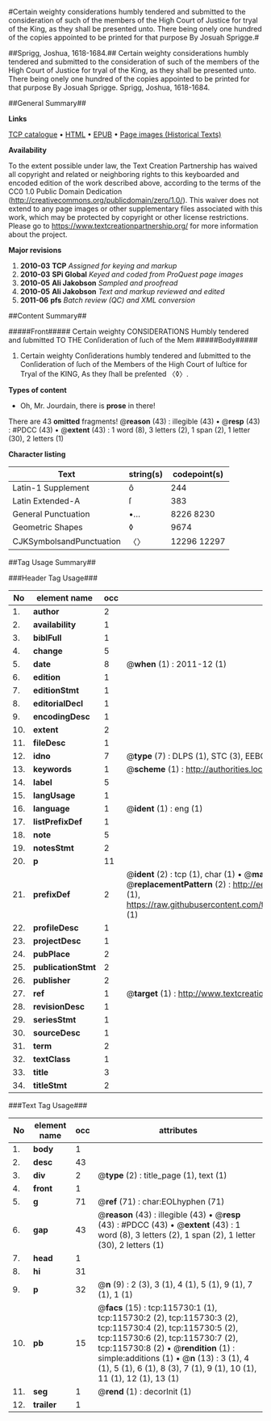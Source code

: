 #Certain weighty considerations humbly tendered and submitted to the consideration of such of the members of the High Court of Justice for tryal of the King, as they shall be presented unto. There being onely one hundred of the copies appointed to be printed for that purpose By Josuah Sprigge.#

##Sprigg, Joshua, 1618-1684.##
Certain weighty considerations humbly tendered and submitted to the consideration of such of the members of the High Court of Justice for tryal of the King, as they shall be presented unto. There being onely one hundred of the copies appointed to be printed for that purpose By Josuah Sprigge.
Sprigg, Joshua, 1618-1684.

##General Summary##

**Links**

[TCP catalogue](http://www.ota.ox.ac.uk/tcp/)  • 
[HTML](http://tei.it.ox.ac.uk/tcp/Texts-HTML/free/A93/A93714.html)  • 
[EPUB](http://tei.it.ox.ac.uk/tcp/Texts-EPUB/free/A93/A93714.epub) • 
[Page images (Historical Texts)](https://historicaltexts.jisc.ac.uk/eebo-99863526e)

**Availability**

To the extent possible under law, the Text Creation Partnership has waived all copyright and related or neighboring rights to this keyboarded and encoded edition of the work described above, according to the terms of the CC0 1.0 Public Domain Dedication (http://creativecommons.org/publicdomain/zero/1.0/). This waiver does not extend to any page images or other supplementary files associated with this work, which may be protected by copyright or other license restrictions. Please go to https://www.textcreationpartnership.org/ for more information about the project.

**Major revisions**

1. __2010-03__ __TCP__ *Assigned for keying and markup*
1. __2010-03__ __SPi Global__ *Keyed and coded from ProQuest page images*
1. __2010-05__ __Ali Jakobson__ *Sampled and proofread*
1. __2010-05__ __Ali Jakobson__ *Text and markup reviewed and edited*
1. __2011-06__ __pfs__ *Batch review (QC) and XML conversion*

##Content Summary##

#####Front#####
Certain weighty CONSIDERATIONS Humbly tendered and ſubmitted TO THE Conſideration of ſuch of the Mem
#####Body#####

1. Certain weighty Conſiderations humbly tendered and ſubmitted to the Conſideration of ſuch of the Members of the High Court of Iuſtice for Tryal of the KING, As they ſhall be preſented 〈◊〉.

**Types of content**

  * Oh, Mr. Jourdain, there is **prose** in there!

There are 43 **omitted** fragments! 
 @__reason__ (43) : illegible (43)  •  @__resp__ (43) : #PDCC (43)  •  @__extent__ (43) : 1 word (8), 3 letters (2), 1 span (2), 1 letter (30), 2 letters (1)

**Character listing**


|Text|string(s)|codepoint(s)|
|---|---|---|
|Latin-1 Supplement|ô|244|
|Latin Extended-A|ſ|383|
|General Punctuation|•…|8226 8230|
|Geometric Shapes|◊|9674|
|CJKSymbolsandPunctuation|〈〉|12296 12297|

##Tag Usage Summary##

###Header Tag Usage###

|No|element name|occ|attributes|
|---|---|---|---|
|1.|__author__|2||
|2.|__availability__|1||
|3.|__biblFull__|1||
|4.|__change__|5||
|5.|__date__|8| @__when__ (1) : 2011-12 (1)|
|6.|__edition__|1||
|7.|__editionStmt__|1||
|8.|__editorialDecl__|1||
|9.|__encodingDesc__|1||
|10.|__extent__|2||
|11.|__fileDesc__|1||
|12.|__idno__|7| @__type__ (7) : DLPS (1), STC (3), EEBO-CITATION (1), PROQUEST (1), VID (1)|
|13.|__keywords__|1| @__scheme__ (1) : http://authorities.loc.gov/ (1)|
|14.|__label__|5||
|15.|__langUsage__|1||
|16.|__language__|1| @__ident__ (1) : eng (1)|
|17.|__listPrefixDef__|1||
|18.|__note__|5||
|19.|__notesStmt__|2||
|20.|__p__|11||
|21.|__prefixDef__|2| @__ident__ (2) : tcp (1), char (1)  •  @__matchPattern__ (2) : ([0-9\-]+):([0-9IVX]+) (1), (.+) (1)  •  @__replacementPattern__ (2) : http://eebo.chadwyck.com/downloadtiff?vid=$1&page=$2 (1), https://raw.githubusercontent.com/textcreationpartnership/Texts/master/tcpchars.xml#$1 (1)|
|22.|__profileDesc__|1||
|23.|__projectDesc__|1||
|24.|__pubPlace__|2||
|25.|__publicationStmt__|2||
|26.|__publisher__|2||
|27.|__ref__|1| @__target__ (1) : http://www.textcreationpartnership.org/docs/. (1)|
|28.|__revisionDesc__|1||
|29.|__seriesStmt__|1||
|30.|__sourceDesc__|1||
|31.|__term__|2||
|32.|__textClass__|1||
|33.|__title__|3||
|34.|__titleStmt__|2||


###Text Tag Usage###

|No|element name|occ|attributes|
|---|---|---|---|
|1.|__body__|1||
|2.|__desc__|43||
|3.|__div__|2| @__type__ (2) : title_page (1), text (1)|
|4.|__front__|1||
|5.|__g__|71| @__ref__ (71) : char:EOLhyphen (71)|
|6.|__gap__|43| @__reason__ (43) : illegible (43)  •  @__resp__ (43) : #PDCC (43)  •  @__extent__ (43) : 1 word (8), 3 letters (2), 1 span (2), 1 letter (30), 2 letters (1)|
|7.|__head__|1||
|8.|__hi__|31||
|9.|__p__|32| @__n__ (9) : 2 (3), 3 (1), 4 (1), 5 (1), 9 (1), 7 (1), 1 (1)|
|10.|__pb__|15| @__facs__ (15) : tcp:115730:1 (1), tcp:115730:2 (2), tcp:115730:3 (2), tcp:115730:4 (2), tcp:115730:5 (2), tcp:115730:6 (2), tcp:115730:7 (2), tcp:115730:8 (2)  •  @__rendition__ (1) : simple:additions (1)  •  @__n__ (13) : 3 (1), 4 (1), 5 (1), 6 (1), 8 (3), 7 (1), 9 (1), 10 (1), 11 (1), 12 (1), 13 (1)|
|11.|__seg__|1| @__rend__ (1) : decorInit (1)|
|12.|__trailer__|1||
